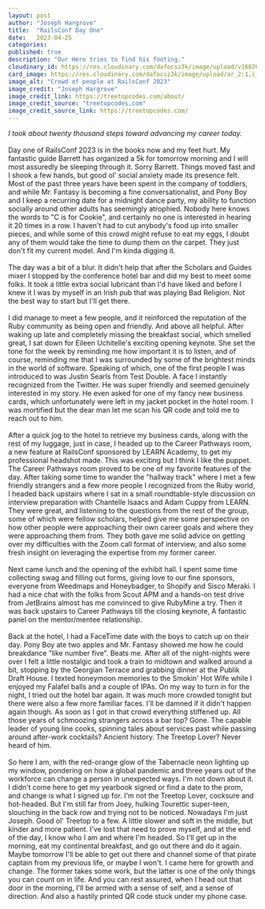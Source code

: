 ```yaml
---
layout: post
author: "Joseph Hargrove"
title:  "RailsConf Day One"
date:   2023-04-25
categories: 
published: true
description: "Our Hero tries to find his footing."
cloudinary_id: https://res.cloudinary.com/dafocsz3k/image/upload/v1682698412/IMG_2096_c2ow09.jpg
card_image: https://res.cloudinary.com/dafocsz3k/image/upload/ar_2:1,c_fill,h_157,w_300/v1682698412/IMG_2096_c2ow09.jpg
image_alt: "Crowd of people at RailsConf 2023"
image_credit: "Joseph Hargrove"
image_credit_link: https://treetopcodes.com/about/
image_credit_source: "treetopcodes.com"
image_credit_source_link: https://treetopcodes.com/
---
```

*I took about twenty thousand steps toward advancing my career today.*     
<br>
Day one of RailsConf 2023 is in the books now and my feet hurt. My fantastic guide Barrett has organized a 5k for tomorrow morning and I will most assuredly be sleeping through it. Sorry Barrett. Things moved fast and I shook a few hands, but good ol' social anxiety made its presence felt. Most of the past three years have been spent in the company of toddlers, and while Mr. Fantasy is becoming a fine conversationalist, and Pony Boy and I keep a recurring date for a midnight dance party, my ability to function socially around other adults has seemingly atrophied. Nobody here knows the words to "C is for Cookie", and certainly no one is interested in hearing it 20 times in a row. I haven't had to cut anybody's food up into smaller pieces, and while some of this crowd might refuse to eat my eggs, I doubt any of them would take the time to dump them on the carpet. They just don't fit my current model. And I'm kinda digging it.    
<br>
The day was a bit of a blur. It didn't help that after the Scholars and Guides mixer I stopped by the conference hotel bar and did my best to meet some folks. It took a little extra social lubricant than I'd have liked and before I knew it I was by myself in an Irish pub that was playing Bad Religion. Not the best way to start but I'll get there.     
<br>
I did manage to meet a few people, and it reinforced the reputation of the Ruby community as being open and friendly. And above all helpful. After waking up late and completely missing the breakfast social, which smelled great, I sat down for Eileen Uchitelle's exciting opening keynote. She set the tone for the week by reminding me how important it is to listen, and of course, reminding me that I was surrounded by some of the brightest minds in the world of software. Speaking of which, one of the first people I was introduced to was Justin Searls from Test Double. A face I instantly recognized from the Twitter. He was super friendly and seemed genuinely interested in my story. He even asked for one of my fancy new business cards, which unfortunately were left in my jacket pocket in the hotel room. I was mortified but the dear man let me scan his QR code and told me to reach out to him.        
<br>
After a quick jog to the hotel to retrieve my business cards, along with the rest of my luggage, just in case, I headed up to the Career Pathways room, a new feature at RailsConf sponsored by LEARN Academy, to get my professional headshot made. This was exciting but I think I like the puppet. The Career Pathways room proved to be one of my favorite features of the day. After taking some time to wander the "hallway track" where I met a few friendly strangers and a few more people I recognized from the Ruby world, I headed back upstairs where I sat in a small roundtable-style discussion on interview preparation with Chantelle Isaacs and Adam Cuppy from LEARN. They were great, and listening to the questions from the rest of the group, some of which were fellow scholars, helped give me some perspective on how other people were approaching their own career goals and where they were approaching them from. They both gave me solid advice on getting over my difficulties with the Zoom call format of interview, and also some fresh insight on leveraging the expertise from my former career.     
<br>
Next came lunch and the opening of the exhibit hall. I spent some time collecting swag and filling out forms, giving love to our fine sponsors, everyone from Weedmaps and Honeybadger, to Shopify and Sisco Meraki. I had a nice chat with the folks from Scout APM and a hands-on test drive from JetBrains almost has me convinced to give RubyMine a try. Then it was back upstairs to Career Pathways till the closing keynote, A fantastic panel on the mentor/mentee relationship.     
<br>
Back at the hotel, I had a FaceTime date with the boys to catch up on their day. Pony Boy ate two apples and Mr. Fantasy showed me how he could breakdance "like number five". Beats me. After all of the night-nights were over I felt a little nostalgic and took a train to midtown and walked around a bit, stopping by the Georgian Terrace and grabbing dinner at the Publik Draft House. I texted honeymoon memories to the Smokin' Hot Wife while I enjoyed my Falafel balls and a couple of IPAs. On my way to turn in for the night, I tried out the hotel bar again. It was much more crowded tonight but there were also a few more familiar faces. I'll be damned if it didn't happen again though. As soon as I got in that crowd everything stiffened up. All those years of schmoozing strangers across a bar top? Gone. The capable leader of young line cooks, spinning tales about services past while passing around after-work cocktails? Ancient history. The Treetop Lover? Never heard of him.     
<br>
So here I am, with the red-orange glow of the Tabernacle neon lighting up my window, pondering on how a global pandemic and three years out of the workforce can change a person in unexpected ways. I'm not down about it. I didn't come here to get my yearbook signed or find a date to the prom, and change is what I signed up for. I'm not the Treetop Lover, cocksure and hot-headed. But I'm still far from Joey, hulking Tourettic super-teen, slouching in the back row and trying not to be noticed. Nowadays I'm just Joseph. Good ol' Treetop to a few. A little slower and soft in the middle, but kinder and more patient. I've lost that need to prove myself, and at the end of the day, I know who I am and where I'm headed. So I'll get up in the morning, eat my continental breakfast, and go out there and do it again. Maybe tomorrow I'll be able to get out there and channel some of that pirate captain from my previous life, or maybe I won't. I came here for growth and change. The former takes some work, but the latter is one of the only things you can count on in life. And you can rest assured, when I head out that door in the morning, I'll be armed with a sense of self, and a sense of direction. And also a hastily printed QR code stuck under my phone case.
